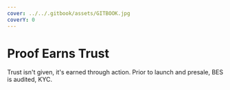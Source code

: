```yaml
---
cover: ../../.gitbook/assets/GITBOOK.jpg
coverY: 0
---
```


# Proof Earns Trust

Trust isn't given, it's earned through action. Prior to launch and presale, BES is audited, KYC.
